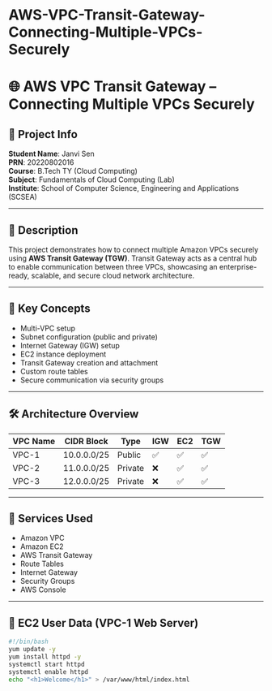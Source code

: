 # AWS-VPC-Transit-Gateway-Connecting-Multiple-VPCs-Securely
# 🌐 AWS VPC Transit Gateway – Connecting Multiple VPCs Securely

## 📘 Project Info

**Student Name**: Janvi Sen  
**PRN**: 20220802016  
**Course**: B.Tech TY (Cloud Computing)  
**Subject**: Fundamentals of Cloud Computing (Lab)  
**Institute**: School of Computer Science, Engineering and Applications (SCSEA)

---

## 📝 Description

This project demonstrates how to connect multiple Amazon VPCs securely using **AWS Transit Gateway (TGW)**. Transit Gateway acts as a central hub to enable communication between three VPCs, showcasing an enterprise-ready, scalable, and secure cloud network architecture.

---

## 🧠 Key Concepts

- Multi-VPC setup
- Subnet configuration (public and private)
- Internet Gateway (IGW) setup
- EC2 instance deployment
- Transit Gateway creation and attachment
- Custom route tables
- Secure communication via security groups

---

## 🛠️ Architecture Overview

| VPC Name | CIDR Block     | Type     | IGW | EC2 | TGW |
|----------|----------------|----------|-----|-----|-----|
| VPC-1    | 10.0.0.0/25    | Public   | ✅  | ✅  | ✅  |
| VPC-2    | 11.0.0.0/25    | Private  | ❌  | ✅  | ✅  |
| VPC-3    | 12.0.0.0/25    | Private  | ❌  | ✅  | ✅  |

---

## 🧰 Services Used

- Amazon VPC
- Amazon EC2
- AWS Transit Gateway
- Route Tables
- Internet Gateway
- Security Groups
- AWS Console

---

## 🚀 EC2 User Data (VPC-1 Web Server)

```bash
#!/bin/bash
yum update -y
yum install httpd -y
systemctl start httpd
systemctl enable httpd
echo "<h1>Welcome</h1>" > /var/www/html/index.html

